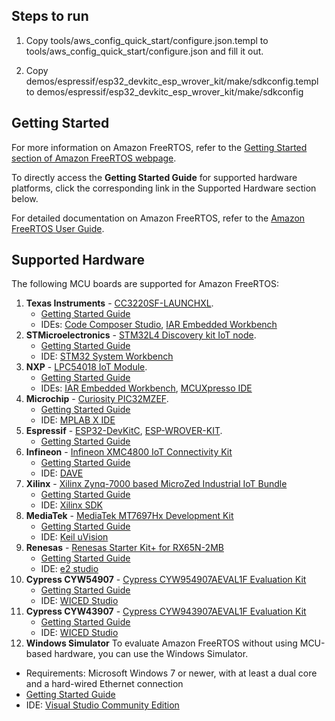 ## Steps to run

1. Copy tools/aws_config_quick_start/configure.json.templ to 
        tools/aws_config_quick_start/configure.json and fill it out.

2. Copy demos/espressif/esp32_devkitc_esp_wrover_kit/make/sdkconfig.templ to
        demos/espressif/esp32_devkitc_esp_wrover_kit/make/sdkconfig


## Getting Started

For more information on Amazon FreeRTOS, refer to the [Getting Started section of Amazon FreeRTOS webpage](https://aws.amazon.com/freertos).

To directly access the **Getting Started Guide** for supported hardware platforms, click the corresponding link in the Supported Hardware section below.

For detailed documentation on Amazon FreeRTOS, refer to the [Amazon FreeRTOS User Guide](https://aws.amazon.com/documentation/freertos).

## Supported Hardware

The following MCU boards are supported for Amazon FreeRTOS:
1. **Texas Instruments** - [CC3220SF-LAUNCHXL](http://www.ti.com/tool/cc3220sf-launchxl).
    * [Getting Started Guide](https://docs.aws.amazon.com/freertos/latest/userguide/getting_started_ti.html)
    * IDEs: [Code Composer Studio](http://www.ti.com/tools-software/ccs.html), [IAR Embedded Workbench](https://www.iar.com/iar-embedded-workbench/partners/texas-instruments)
2. **STMicroelectronics** - [STM32L4 Discovery kit IoT node](http://www.st.com/en/evaluation-tools/b-l475e-iot01a.html).
    * [Getting Started Guide](https://docs.aws.amazon.com/freertos/latest/userguide/getting_started_st.html)
    * IDE: [STM32 System Workbench](http://openstm32.org/HomePage)
3. **NXP** - [LPC54018 IoT Module](http://www.nxp.com/LPC-AWS-Module).
    * [Getting Started Guide](https://docs.aws.amazon.com/freertos/latest/userguide/getting_started_nxp.html)
    * IDEs: [IAR Embedded Workbench](https://www.iar.com/iar-embedded-workbench/partners/nxp), [MCUXpresso IDE](https://www.nxp.com/mcuxpresso/ide/download)
4. **Microchip** - [Curiosity PIC32MZEF](http://www.microchipdirect.com/product/search/all/dm320104-BNDL).
    * [Getting Started Guide](https://docs.aws.amazon.com/freertos/latest/userguide/getting_started_mch.html)
    * IDE: [MPLAB X IDE](http://www.microchip.com/mplab/mplab-x-ide)
5. **Espressif** - [ESP32-DevKitC](https://www.espressif.com/en/products/hardware/esp32-devkitc/overview), [ESP-WROVER-KIT](https://www.espressif.com/en/products/hardware/esp-wrover-kit/overview).
    * [Getting Started Guide](https://docs.aws.amazon.com/freertos/latest/userguide/getting_started_espressif.html)
6. **Infineon** - [Infineon XMC4800 IoT Connectivity Kit](https://www.infineon.com/connectivitykit)
    * [Getting Started Guide](https://docs.aws.amazon.com/freertos/latest/userguide/getting_started_infineon.html)
    * IDE: [DAVE](https://infineoncommunity.com/dave-download_ID645)
7. **Xilinx** - [Xilinx Zynq-7000 based MicroZed Industrial IoT Bundle](http://www.zedboard.org/product/microzed-iiot-bundle-afreertos)
    * [Getting Started Guide](https://docs.aws.amazon.com/freertos/latest/userguide/getting_started_xilinx.html)
    * IDE: [Xilinx SDK](https://www.xilinx.com/products/design-tools/embedded-software/sdk.html)
8. **MediaTek** - [MediaTek MT7697Hx Development Kit](https://www.mediatek.com/products/smartHome/mt7697h)
    * [Getting Started Guide](https://docs.aws.amazon.com/freertos/latest/userguide/getting_started_mediatek.html)
    * IDE: [Keil uVision](http://www2.keil.com/mdk5/install/)
9. **Renesas** - [Renesas Starter Kit+ for RX65N-2MB](https://www.renesas.com/us/en/products/software-tools/boards-and-kits/renesas-starter-kits/renesas-starter-kitplus-for-rx65n-2mb.html)
    * [Getting Started Guide](https://docs.aws.amazon.com/freertos/latest/userguide/getting_started_renesas.html)
    * IDE: [e2 studio](https://www.renesas.com/us/en/products/software-tools/tools/ide/e2studio.html)
10. **Cypress CYW54907** - [Cypress CYW954907AEVAL1F Evaluation Kit](https://www.cypress.com/documentation/development-kitsboards/cyw954907aeval1f-evaluation-kit)
    * [Getting Started Guide](https://docs.aws.amazon.com/freertos/latest/userguide/getting_started_cypress_54.html)
    * IDE: [WICED Studio](https://community.cypress.com/community/wiced-wifi)
11. **Cypress CYW43907** - [Cypress CYW943907AEVAL1F Evaluation Kit](https://www.cypress.com/documentation/development-kitsboards/cyw943907aeval1f-evaluation-kit)
    * [Getting Started Guide](https://docs.aws.amazon.com/freertos/latest/userguide/getting_started_cypress_43.html)
    * IDE: [WICED Studio](https://community.cypress.com/community/wiced-wifi)
12. **Windows Simulator**
To evaluate Amazon FreeRTOS without using MCU-based hardware, you can use the Windows Simulator.
* Requirements: Microsoft Windows 7 or newer, with at least a dual core and a hard-wired Ethernet connection
* [Getting Started Guide](https://docs.aws.amazon.com/freertos/latest/userguide/getting_started_windows.html)
* IDE: [Visual Studio Community Edition](https://www.visualstudio.com/downloads/)
